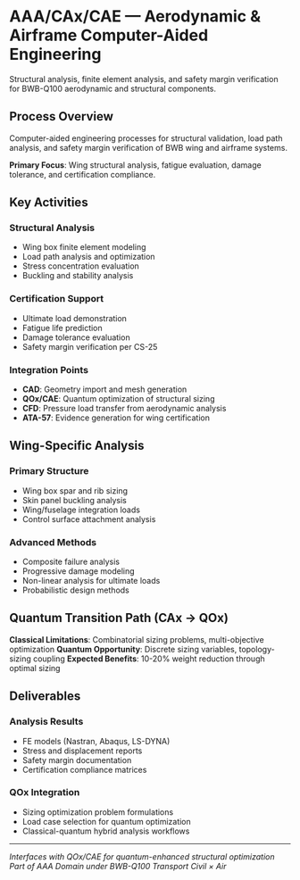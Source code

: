 # AAA/CAx/CAE — Aerodynamic & Airframe Computer-Aided Engineering

Structural analysis, finite element analysis, and safety margin verification for BWB-Q100 aerodynamic and structural components.

## Process Overview

Computer-aided engineering processes for structural validation, load path analysis, and safety margin verification of BWB wing and airframe systems.

**Primary Focus**: Wing structural analysis, fatigue evaluation, damage tolerance, and certification compliance.

## Key Activities

### Structural Analysis
- Wing box finite element modeling
- Load path analysis and optimization
- Stress concentration evaluation
- Buckling and stability analysis

### Certification Support
- Ultimate load demonstration
- Fatigue life prediction
- Damage tolerance evaluation
- Safety margin verification per CS-25

### Integration Points
- **CAD**: Geometry import and mesh generation
- **QOx/CAE**: Quantum optimization of structural sizing
- **CFD**: Pressure load transfer from aerodynamic analysis
- **ATA-57**: Evidence generation for wing certification

## Wing-Specific Analysis

### Primary Structure
- Wing box spar and rib sizing
- Skin panel buckling analysis
- Wing/fuselage integration loads
- Control surface attachment analysis

### Advanced Methods
- Composite failure analysis
- Progressive damage modeling
- Non-linear analysis for ultimate loads
- Probabilistic design methods

## Quantum Transition Path (CAx → QOx)

**Classical Limitations**: Combinatorial sizing problems, multi-objective optimization
**Quantum Opportunity**: Discrete sizing variables, topology-sizing coupling
**Expected Benefits**: 10-20% weight reduction through optimal sizing

## Deliverables

### Analysis Results
- FE models (Nastran, Abaqus, LS-DYNA)
- Stress and displacement reports
- Safety margin documentation
- Certification compliance matrices

### QOx Integration
- Sizing optimization problem formulations
- Load case selection for quantum optimization
- Classical-quantum hybrid analysis workflows

---

*Interfaces with QOx/CAE for quantum-enhanced structural optimization*
*Part of AAA Domain under BWB-Q100 Transport Civil × Air*